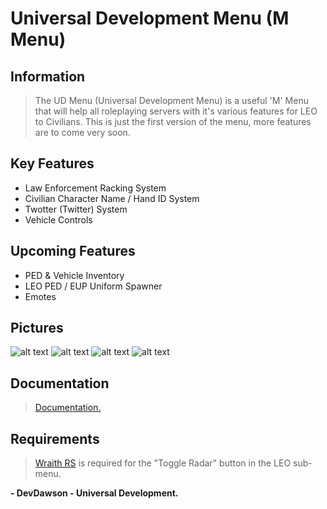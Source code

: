 # Universal Development Menu (M Menu)

## Information
> The UD Menu (Universal Development Menu) is a useful 'M' Menu that will help all roleplaying servers with it's various features for LEO to Civilians. This is just the first version of the menu, more features are to come very soon.

## Key Features
* Law Enforcement Racking System
* Civilian Character Name / Hand ID System
* Twotter (Twitter) System
* Vehicle Controls

## Upcoming Features
* PED & Vehicle Inventory
* LEO PED / EUP Uniform Spawner
* Emotes

## Pictures
![alt text](http://i.devdawson.xyz/qg33r87y.png "Image 1")
![alt text](http://i.devdawson.xyz/mptyx050.png "Image 2")
![alt text](http://i.devdawson.xyz/2b9zvwfa.png "Image 3")
![alt text](http://i.devdawson.xyz/m0qcqa0h.png "Image 4")

## Documentation
> [Documentation.](https://devdawson.xyz/docs/ud-menu)

## Requirements
> [Wraith RS](https://forum.fivem.net/t/release-wraithrs-advanced-radar-system-1-0-2/48543) is required for the "Toggle Radar" button in the LEO sub-menu.

**- DevDawson - Universal Development.**
